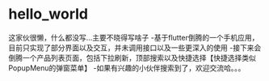 # hello_world

这家伙很懒，什么都没写...主要不晓得写啥子
-基于flutter倒腾的一个手机应用，目前只实现了部分界面以及交互，并未调用接口以及一些更深入的使用
-接下来会倒腾一个产品列表页面，包括下拉刷新，顶部搜索以及快捷选择【快捷选择类似PopupMenu的弹窗菜单】
-如果有兴趣的小伙伴搜索到了，欢迎交流哈。。。
